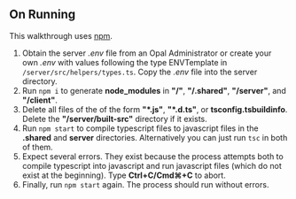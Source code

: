 ## On Running

This walkthrough uses [npm](https://www.npmjs.com/).

1. Obtain the server _.env_ file from an Opal Administrator or create your own _.env_ with values following the type ENVTemplate in `/server/src/helpers/types.ts`. Copy the _.env_ file into the server directory.
2. Run `npm i` to generate **node_modules** in **"/"**, **"/.shared"**, **"/server"**, and **"/client"**.
3. Delete all files of the of the form **"\*.js"**, **"\*.d.ts"**, or **tsconfig.tsbuildinfo**. Delete the **"/server/built-src"** directory if it exists.
4. Run `npm start` to compile typescript files to javascript files in the **.shared** and **server** directories. Alternatively you can just run `tsc` in both of them.
5. Expect several errors. They exist because the process attempts both to compile typescript into javascript and run javascript files (which do not exist at the beginning). Type **Ctrl+C/Cmd⌘+C** to abort.
6. Finally, run `npm start` again. The process should run without errors.
